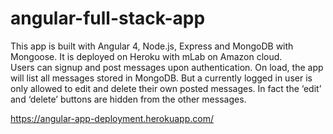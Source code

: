 # angular-full-stack-app
This app is built with Angular 4, Node.js, Express and MongoDB with Mongoose. It is deployed on Heroku with mLab on Amazon cloud.  
Users can signup and  post messages upon authentication. On load, the app will list all messages stored in MongoDB. 
But a currently logged in user is only allowed to edit and delete their own posted messages. 
In fact the ‘edit’ and ‘delete’ buttons are hidden from the other messages. 

https://angular-app-deployment.herokuapp.com/
